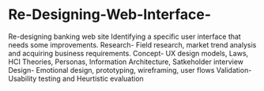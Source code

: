 # Re-Designing-Web-Interface-
Re-designing banking web site
Identifying a specific user interface that needs some improvements.
Research- Field research, market trend analysis and acquiring business requirements.
Concept- UX design models, Laws, HCI Theories, Personas, Information Architecture, Satkeholder interview
Design- Emotional design, prototyping, wireframing, user flows
Validation- Usability testing and Heurtistic evaluation
